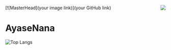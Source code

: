 [![MasterHead](your image link)](your GitHub link)
<img align="right" src="https://count.getloli.com/get/@:NKNaN?theme=asoul">

# AyaseNana

![Top Langs](https://github-readme-stats.vercel.app/api/top-langs/?username=NKNaN\&layout=compact&hide=java)


<!--
**NKNaN/NKNaN** is a ✨ _special_ ✨ repository because its `README.md` (this file) appears on your GitHub profile.

Here are some ideas to get you started:

- 🔭 I’m currently working on ...
- 🌱 I’m currently learning ...
- 👯 I’m looking to collaborate on ...
- 🤔 I’m looking for help with ...
- 💬 Ask me about ...
- 📫 How to reach me: ...
- 😄 Pronouns: ...
- ⚡ Fun fact: ...
-->
